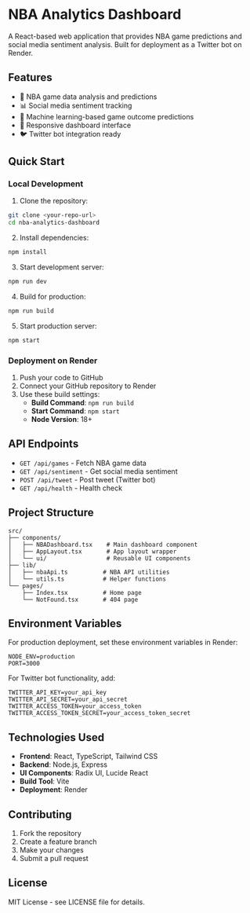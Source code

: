# NBA Analytics Dashboard

A React-based web application that provides NBA game predictions and social media sentiment analysis. Built for deployment as a Twitter bot on Render.

## Features

- 🏀 NBA game data analysis and predictions
- 📊 Social media sentiment tracking
- 🤖 Machine learning-based game outcome predictions
- 📱 Responsive dashboard interface
- 🐦 Twitter bot integration ready

## Quick Start

### Local Development

1. Clone the repository:
```bash
git clone <your-repo-url>
cd nba-analytics-dashboard
```

2. Install dependencies:
```bash
npm install
```

3. Start development server:
```bash
npm run dev
```

4. Build for production:
```bash
npm run build
```

5. Start production server:
```bash
npm start
```

### Deployment on Render

1. Push your code to GitHub
2. Connect your GitHub repository to Render
3. Use these build settings:
   - **Build Command**: `npm run build`
   - **Start Command**: `npm start`
   - **Node Version**: 18+

## API Endpoints

- `GET /api/games` - Fetch NBA game data
- `GET /api/sentiment` - Get social media sentiment
- `POST /api/tweet` - Post tweet (Twitter bot)
- `GET /api/health` - Health check

## Project Structure

```
src/
├── components/
│   ├── NBADashboard.tsx    # Main dashboard component
│   ├── AppLayout.tsx       # App layout wrapper
│   └── ui/                 # Reusable UI components
├── lib/
│   ├── nbaApi.ts          # NBA API utilities
│   └── utils.ts           # Helper functions
└── pages/
    ├── Index.tsx          # Home page
    └── NotFound.tsx       # 404 page
```

## Environment Variables

For production deployment, set these environment variables in Render:

```
NODE_ENV=production
PORT=3000
```

For Twitter bot functionality, add:
```
TWITTER_API_KEY=your_api_key
TWITTER_API_SECRET=your_api_secret
TWITTER_ACCESS_TOKEN=your_access_token
TWITTER_ACCESS_TOKEN_SECRET=your_access_token_secret
```

## Technologies Used

- **Frontend**: React, TypeScript, Tailwind CSS
- **Backend**: Node.js, Express
- **UI Components**: Radix UI, Lucide React
- **Build Tool**: Vite
- **Deployment**: Render

## Contributing

1. Fork the repository
2. Create a feature branch
3. Make your changes
4. Submit a pull request

## License

MIT License - see LICENSE file for details.
